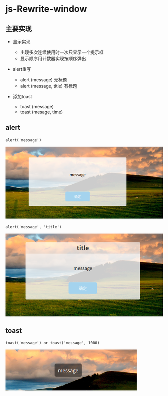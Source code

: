 # js-Rewrite-window

## 主要实现

 - 显示实现
    - 出现多次连续使用时一次只显示一个提示框
    - 显示顺序用计数器实现按顺序弹出

 - alert重写
    - alert (message) 无标题
    - alert (message, title) 有标题

 - 添加toast
    - toast (message)
    - toast (mesage, time)

## alert
   `alert('message')`
    
   ![no title](image/no-title-alert.png)
   
   `alert('message', 'title')`
   
   ![title](image/title-alert.png)
   
   
## toast
   `toast('message') or toast('message', 1000)`
   
   ![toast](image/toast.png)
